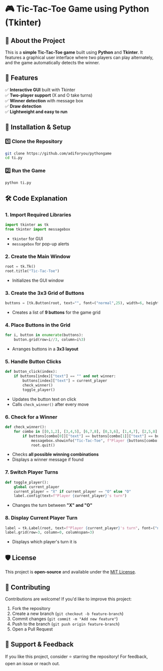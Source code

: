 # 🎮 **Tic-Tac-Toe Game using Python (Tkinter)**  

## 📝 **About the Project**  
This is a **simple Tic-Tac-Toe game** built using **Python** and **Tkinter**. It features a graphical user interface where two players can play alternately, and the game automatically detects the winner.  

## 🚀 **Features**  
✅ **Interactive GUI** built with Tkinter  
✅ **Two-player support** (X and O take turns)  
✅ **Winner detection** with message box  
✅ **Draw detection**  
✅ **Lightweight and easy to run**  



## 📌 **Installation & Setup**  
### 1️⃣ **Clone the Repository**  
```bash
git clone https://github.com/adiforyou/pythongame
cd ti.py
```

### 2️⃣ **Run the Game**  
```bash
python ti.py
```

## 🛠 **Code Explanation**  
### **1. Import Required Libraries**  
```python
import tkinter as tk
from tkinter import messagebox
```
- `tkinter` for GUI  
- `messagebox` for pop-up alerts  

### **2. Create the Main Window**  
```python
root = tk.Tk()
root.title("Tic-Tac-Toe")
```
- Initializes the GUI window  

### **3. Create the 3x3 Grid of Buttons**  
```python
buttons = [tk.Button(root, text="", font=("normal",25), width=6, height=2, command=lambda i=i: button_click(i)) for i in range(9)]
```
- Creates a list of **9 buttons** for the game grid  

### **4. Place Buttons in the Grid**  
```python
for i, button in enumerate(buttons):
    button.grid(row=i//3, column=i%3)
```
- Arranges buttons in a **3x3 layout**  

### **5. Handle Button Clicks**  
```python
def button_click(index):
    if buttons[index]["text"] == "" and not winner:
        buttons[index]["text"] = current_player
        check_winner()
        toggle_player()
```
- Updates the button text on click  
- Calls `check_winner()` after every move  

### **6. Check for a Winner**  
```python
def check_winner():
    for combo in [[0,1,2], [3,4,5], [6,7,8], [0,3,6], [1,4,7], [2,5,8], [0,4,8], [2,4,6]]:
        if buttons[combo[0]]["text"] == buttons[combo[1]]["text"] == buttons[combo[2]]["text"] != "":
            messagebox.showinfo("Tic-Tac-Toe", f"Player {buttons[combo[0]]['text']} wins!")
            root.quit()
```
- Checks **all possible winning combinations**  
- Displays a winner message if found  

### **7. Switch Player Turns**  
```python
def toggle_player():
    global current_player
    current_player = "X" if current_player == "O" else "O"
    label.config(text=f"Player {current_player}'s turn")
```
- Changes the turn between **"X" and "O"**  

### **8. Display Current Player Turn**  
```python
label = tk.Label(root, text=f"Player {current_player}'s turn", font=("normal",16))
label.grid(row=3, column=0, columnspan=3)
```
- Displays which player's turn it is  

## 🛡 **License**  
This project is **open-source** and available under the [MIT License](LICENSE).  

## 🤝 **Contributing**  
Contributions are welcome! If you'd like to improve this project:  
1. Fork the repository  
2. Create a new branch (`git checkout -b feature-branch`)  
3. Commit changes (`git commit -m "Add new feature"`)  
4. Push to the branch (`git push origin feature-branch`)  
5. Open a Pull Request  

## 🌟 **Support & Feedback**  
If you like this project, consider ⭐ starring the repository! For feedback, open an issue or reach out.  

